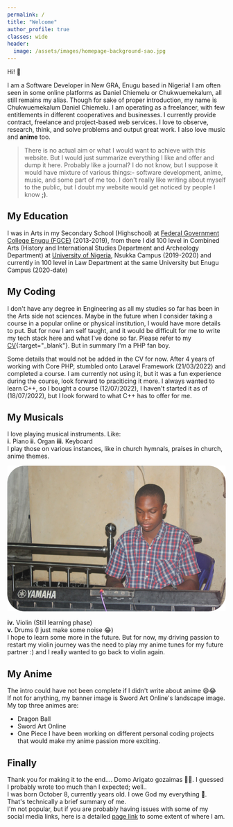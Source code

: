 ```yaml
---
permalink: /
title: "Welcome"
author_profile: true
classes: wide
header:
  image: /assets/images/homepage-background-sao.jpg
---
```


Hi! 👋

I am a Software Developer in New GRA, Enugu based in Nigeria! I am often seen in some online platforms as Daniel Chiemelu or Chukwuemekalum, all still remains my alias. Though for sake of proper introduction, my name is Chukwuemekalum Daniel Chiemelu. I am operating as a freelancer, with few entitlements in different cooperatives and businesses. I currently provide contract, freelance and project-based web services. I love to observe, research, think, and solve problems and output great work. I also love music and **anime** too.

> There is no actual aim or what I would want to achieve with this website. But I would just summarize everything I like and offer and dump it here. Probably like a journal? I do not know, but I suppose it would have mixture of various things:- software development, anime, music, and some part of me too. I don't really like writing about myself to the public, but I doubt my website would get noticed by people I know **;)**.

## My Education

I was in Arts in my Secondary School (Highschool) at [Federal Government College Enugu (FGCE)](http://www.fgcenugu.sch.ng/) (2013-2019), from there I did 100 level in Combined Arts (History and International Studies Department and Archeology Department) at [University of Nigeria](https://www.unn.edu.ng/), Nsukka Campus (2019-2020) and currently in 100 level in Law Department at the same University but Enugu Campus (2020-date)

## My Coding

I don't have any degree in Engineering as all my studies so far has been in the Arts side not sciences. Maybe in the future when I consider taking a course in a popular online or physical institution, I would have more details to put. But for now I am self taught, and it would be difficult for me to write my tech stack here and what I've done so far. Please refer to my [CV]({{site.author.cv}}){:target="_blank"}. But in summary I'm a PHP fan boy.

Some details that would not be added in the CV for now. After 4 years of working with Core PHP, stumbled onto Laravel Framework (21/03/2022) and completed a course. I am currently not using it, but it was a fun experience during the course, look forward to praciticing it more. I always wanted to learn C++, so I bought a course (12/07/2022), I haven't started it as of (18/07/2022), but I look forward to what C++ has to offer for me.

## My Musicals

I love playing musical instruments. Like:
<br>**i.** Piano  **ii.** Organ  **iii.** Keyboard
<br>I play those on various instances, like in church hymnals, praises in church, anime themes.

<img src="/assets/images/chukwuemekalum-chiemelu-homepage.png" style="max-height: 400px">

**iv.** Violin (Still learning phase) <br>
**v.** Drums (I just make some noise 😂) <br>
I hope to learn some more in the future. But for now, my driving passion to restart my violin journey was the need to play my anime tunes for my future partner :) and I really wanted to go back to violin again.

## My Anime

The intro could have not been complete if I didn't write about anime 😄😂 <br>
If not for anything, my banner image is Sword Art Online's landscape image.
My top three animes are:<br>

- Dragon Ball
- Sword Art Online
- One Piece
I have been working on different personal coding projects that would make my anime passion more exciting.

## Finally

Thank you for making it to the end.... Domo Arigato gozaimas 🙇‍♀️. I guessed I probably wrote too much than I expected; well.. <br>
I was born October 8, currently <span id="age"></span> years old. I owe God my everything 🙏. <br>
That's technically a brief summary of me. <br>
I'm not popular, but if you are probably having issues with some of my social media links, here is a detailed [page link]({{site.url}}/links/) to some extent of where I am.

<script>
    document.getElementById("age").innerHTML = getMyAge("08/10/2003");
</script>